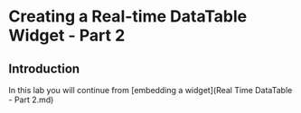 # Creating a Real-time DataTable Widget - Part 2
## Introduction
In this lab you will continue from [embedding a widget](Real Time DataTable - Part 2.md)
